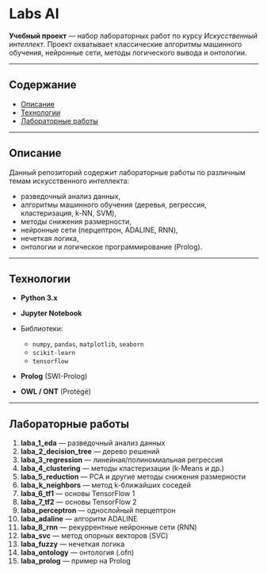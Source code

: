 # Labs AI

**Учебный проект** — набор лабораторных работ по курсу *Искусственный интеллект*.
Проект охватывает классические алгоритмы машинного обучения, нейронные сети, методы логического вывода и онтологии.

---

## Содержание

* [Описание](#описание)
* [Технологии](#технологии)
* [Лабораторные работы](#лабораторные-работы)

---

## Описание

Данный репозиторий содержит лабораторные работы по различным темам искусственного интеллекта:

* разведочный анализ данных,
* алгоритмы машинного обучения (деревья, регрессия, кластеризация, k-NN, SVM),
* методы снижения размерности,
* нейронные сети (перцептрон, ADALINE, RNN),
* нечеткая логика,
* онтологии и логическое программирование (Prolog).

---

## Технологии

* **Python 3.x**
* **Jupyter Notebook**
* Библиотеки:

  * `numpy`, `pandas`, `matplotlib`, `seaborn`
  * `scikit-learn`
  * `tensorflow` 
* **Prolog** (SWI-Prolog)
* **OWL / ONT** (Protégé)

---

## Лабораторные работы

1. **laba\_1\_eda** — разведочный анализ данных
2. **laba\_2\_decision\_tree** — дерево решений
3. **laba\_3\_regression** — линейная/полиномиальная регрессия
4. **laba\_4\_clustering** — методы кластеризации (k-Means и др.)
5. **laba\_5\_reduction** — PCA и другие методы снижения размерности
6. **laba\_k\_neighbors** — метод k-ближайших соседей
7. **laba\_6\_tf1** — основы TensorFlow 1
8. **laba\_7\_tf2** — основы TensorFlow 2
9. **laba\_perceptron** — однослойный перцептрон
10. **laba\_adaline** — алгоритм ADALINE
11. **laba\_8\_rnn** — рекуррентные нейронные сети (RNN)
12. **laba\_svc** — метод опорных векторов (SVC)
13. **laba\_fuzzy** — нечеткая логика
14. **laba\_ontology** — онтология (.ofn)
15. **laba\_prolog** — пример на Prolog
